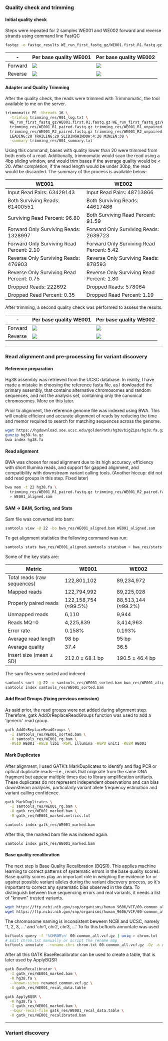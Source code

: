 ### Quality check and trimming

#### Initial quality check

Steps were repeated for 2 samples WE001 and WE002 forward and reverse strands using command line FastQC

```bash
fastqc -o fastqc_results WE_run_first_fastq_gz/WE001.first.R1.fastq.gz
```
| -     | Per base quality WE001 | Per base quality WE002 |
| ----- | ------                 | ------                 |
| Forward | <img src="https://github.com/hades-k/thesis/blob/main/fastqc/WE001.R1.png">| <img src = "https://github.com/hades-k/thesis/blob/main/fastqc/WE002.R1.png"> |
| Reverse | <img src = 'https://github.com/hades-k/thesis/blob/main/fastqc/WE001.R2.png'> | <img src = 'https://github.com/hades-k/thesis/blob/main/fastqc/WE002.R2.png'> |

#### Adapter and Quality Trimming

After the quality check, the reads were trimmed with Trimmomatic, the tool available to me on the server. 

```bash
trimmomatic PE -threads 16 \
  -trimlog trimming_res/001_log.txt \
  WE_run_first_fastq_gz/WE001.first.R1.fastq.gz WE_run_first_fastq_gz/WE001.first.R2.fastq.gz \
  trimming_res/WE001_R1_paired.fastq.gz trimming_res/WE001_R1_unpaired.fastq.gz \
  trimming_res/WE001_R2_paired.fastq.gz trimming_res/WE001_R2_unpaired.fastq.gz \
  LEADING:20 TRAILING:20 SLIDINGWINDOW:4:20 MINLEN:30 \
  -summary trimming_res/001_summary.txt
```

Using this command, bases with quality lower than 20 were trimmed from both ends of a read. Additionally, trimmomatic would scan the read using a 4bp sliding window, and would trim bases if the average quality would be < 20. After completion, if the read length would be under 30bp, the read would be discarded. The summary of the process is available below: 

| WE001 | WE002 |
| ---- | ----|
| Input Read Pairs: 63429143 | Input Read Pairs: 48713866 |
| Both Surviving Reads: 61400551 | Both Surviving Reads: 44617486 |
| Surviving Read Percent: 96.80 | Both Surviving Read Percent: 91.59 |
| Forward Only Surviving Reads: 1328997 | Forward Only Surviving Reads: 2639723 |
| Forward Only Surviving Read Percent: 2.10 | Forward Only Surviving Read Percent: 5.42 |
| Reverse Only Surviving Reads: 476903 | Reverse Only Surviving Reads: 878593 |
| Reverse Only Surviving Read Percent: 0.75 | Reverse Only Surviving Read Percent: 1.80 |
| Dropped Reads: 222692 | Dropped Reads: 578064 |
| Dropped Read Percent: 0.35 | Dropped Read Percent: 1.19 |

After trimming, a second quality check was performed to assess the results. 

| -  | Per base quality WE001 | Per base quality WE002 |
| ----- | ------| ------|
| Forward | <img src = 'https://github.com/hades-k/thesis/blob/main/fastqc/WE001.R1.paired.png'> | <img src = 'https://github.com/hades-k/thesis/blob/main/fastqc/WE002.R1.paired.png'> |
| Reverse | <img src = 'https://github.com/hades-k/thesis/blob/main/fastqc/WE001.R2.paired.png'> | <img src = 'https://github.com/hades-k/thesis/blob/main/fastqc/WE002.R2.paired.png'> | 

______

### Read alignment and pre-processing for variant discovery

#### Reference preparation 

Hg38 assembly was retrieved from the UCSC database. In reality, I have made a mistake in choosing the reference fasta file, as I dowloaded the primary assembly, that contains alternative chromosomes and random sequences, and not the analysis set, containing only the canonical chromosomes. More on this later. 

Prior to alignment, the reference genome file was indexed using BWA. This will enable efficient and accurate alignment of reads by reducing the time and memor required to search for matching sequences across the genome. 

```bash
wget https://hgdownload.soe.ucsc.edu/goldenPath/hg38/bigZips/hg38.fa.gz
gunzip hg38.fa.gz
bwa index hg38.fa
```

#### Read alignment

BWA was chosen for read alignment due to its high accuracy, efficiency with short Illumina reads, and support for gapped alignment, and compatibility with downstream variant calling tools. (Another hiccup: did not add read groups in this step. Fixed later)

```bash
bwa mem -t 22 hg38.fa \
  trimming_res/WE001_R1_paired.fastq.gz trimming_res/WE001_R2_paired.fastq.gz \
  > WE001_aligned.sam
```

#### SAM → BAM, Sorting, and Stats

Sam file was converted into bam:

```bash 
samtools view -@ 22 -bo bwa_res/WE001_aligned.bam WE001_aligned.sam
```

To get alignment statistics the following command was run: 

```bash
samtools stats bwa_res/WE001_aligned.samtools statsbam > bwa_res/stats.txt
```
Some of the key stats are: 

| Metric                      | WE001                | WE002               | 
| -------                     | -----                | -----               |
| Total reads (raw sequences) | 122,801,102          | 89,234,972          |
| Mapped reads                | 122,794,992          | 89,225,028          |         
| Properly paired reads       | 122,158,754 (≈99.5%) | 88,513,144 (≈99.2%) | 
| Unmapped reads              | 6,110                | 9,944               |
| Reads MQ=0                  | 4,225,839            | 3,414,963           |
| Error rate                  | 0.158%               | 0.193%              | 
| Average read length         | 98 bp                | 95 bp               |
| Average quality             | 37.4                 | 36.5                |
| Insert size (mean ± SD)     | 212.0 ± 68.1 bp      | 190.5 ± 46.4 bp     |

The sam files were sorted and indexed
```bash
samtools sort -@ 22 -o samtools_res/WE001_sorted.bam bwa_res/WE001_aligned.bam
samtools index samtools_res/WE001_sorted.bam
```

#### Add Read Groups (fixing previous omission)

As said prior, the read groups were not added during alignment step. Therefore, gatk AddOrReplaceReadGroups function was used to add a 'generic' read group.

```bash
gatk AddOrReplaceReadGroups \
  -I samtools_res/WE001_sorted.bam \
  -O samtools_res/WE001_rg.bam \
  -RGID WE001 -RGLB lib1 -RGPL illumina -RGPU unit1 -RGSM WE001
```

#### Mark Duplicates 

After alignment, I used GATK’s MarkDuplicates to identify and flag PCR or optical duplicate reads—i.e., reads that originate from the same DNA fragment but appear multiple times due to library amplification artifacts. These duplicates do not represent independent observations and can bias downstream analyses, particularly variant allele frequency estimation and variant calling confidence.

```bash
gatk MarkDuplicates \
  -I samtools_res/WE001_rg.bam \
  -O gatk_res/WE001_marked.bam \
  -M gatk_res/WE001_marked.metrics.txt

samtools index gatk_res/WE001_marked.bam
```
After this, the marked bam file was indexed again. 

```bash
samtools index gatk_res/WE001_marked.bam
```
#### Base quality recalibration

The next step is Base Quality Recalibration (BQSR). This applies machine learning to correct patterns of systematic errors in the base quality scores. Base quality scores play an important role in weighing the evidence for or against possible variant alleles during the variant discovery process, so it's important to correct any systematic bias observed in the data. To distinguish between true sequencing errors and real variants, it needs a list of "known" trusted variants.

```bash
wget https://ftp.ncbi.nih.gov/snp/organisms/human_9606/VCF/00-common_all.vcf.gz
wget https://ftp.ncbi.nih.gov/snp/organisms/human_9606/VCF/00-common_all.vcf.gz.tbi
```

The chromosome naming is inconsistent beweem NCBI and UCSC, namely '1, 2, 3, ...' and 'chr1, chr2, chr3, ...' To fix this bcftools annontate was used

```bash
bcftools query -f '%CHROM\n' 00-common_all.vcf.gz | uniq > chrom.txt
# Edit chrom.txt manually or script the rename map
bcftools annotate --rename-chrs chrom.txt 00-common_all.vcf.gz -Oz -o renamed_common.vcf.gz
```

After all this GATK BaseRecalibrator can be used to create a table, that is later used by ApplyBQSR

```bash
gatk BaseRecalibrator \
  -I gatk_res/WE001_marked.bam \
  -R hg38.fa \
  --known-sites renamed_common.vcf.gz \
  -O gatk_res/WE001_recal_data.table

gatk ApplyBQSR \
  -R hg38.fa \
  -I gatk_res/WE001_marked.bam \
  --bqsr-recal-file gatk_res/WE001_recal_data.table \
  -O gatk_res/WE001_recalibrated.bam
```

_______

### Variant discovery 

